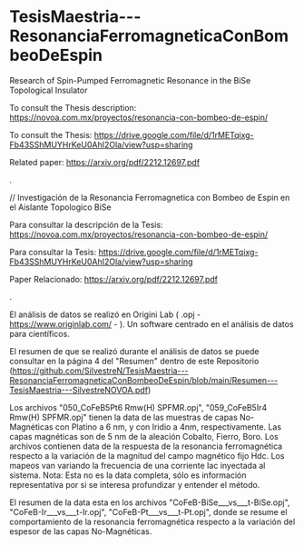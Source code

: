 # TesisMaestria---ResonanciaFerromagneticaConBombeoDeEspin

Research of Spin-Pumped Ferromagnetic Resonance in the BiSe Topological Insulator

To consult the Thesis description: https://novoa.com.mx/proyectos/resonancia-con-bombeo-de-espin/

To consult the Thesis: https://drive.google.com/file/d/1rMETqixg-Fb43SShMUYHrKeU0AhI2Ola/view?usp=sharing

Related paper: https://arxiv.org/pdf/2212.12697.pdf

.

// Investigación de la Resonancia Ferromagnetica con Bombeo de Espin en el Aislante Topologico BiSe

Para consultar la descripción de la Tesis: https://novoa.com.mx/proyectos/resonancia-con-bombeo-de-espin/

Para consultar la Tesis: https://drive.google.com/file/d/1rMETqixg-Fb43SShMUYHrKeU0AhI2Ola/view?usp=sharing

Paper Relacionado: https://arxiv.org/pdf/2212.12697.pdf

.

El análisis de datos se realizó en Origini Lab ( .opj  - https://www.originlab.com/ - ).
Un software centrado en el análisis de datos para científicos. 

El resumen de que se realizó durante el análisis de datos se puede consultar en la página 4 del "Resumen" dentro de este Repositorio (https://github.com/SilvestreN/TesisMaestria---ResonanciaFerromagneticaConBombeoDeEspin/blob/main/Resumen---TesisMaestria---SilvestreNOVOA.pdf)

Los archivos "050_CoFeB5Pt6 Rmw(H) SPFMR.opj", "059_CoFeB5Ir4 Rmw(H) SPFMR.opj" tienen la data de las muestras de capas No-Magnéticas con Platino a 6 nm, y con Iridio a 4nm, respectivamente. Las capas magnéticas son de 5 nm de la aleación Cobalto, Fierro, Boro.
Los archivos contienen data de la respuesta de la resonancia ferromagnética respecto a la variación de la magnitud del campo magnético fijo Hdc. Los mapeos van variando la frecuencia de una corriente Iac inyectada al sistema. Nota: Esta no es la data completa, sólo es información representativa por si se interesa profundizar y entender el método.

El resumen de la data esta en los archivos "CoFeB-BiSe___vs___t-BiSe.opj", "CoFeB-Ir___vs___t-Ir.opj", "CoFeB-Pt___vs___t-Pt.opj", donde se resume el comportamiento de la resonancia ferromagnética respecto a la variación del espesor de las capas No-Magnéticas. 



